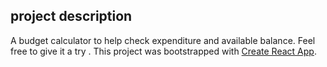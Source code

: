 ## project description

A budget calculator to help check expenditure and available balance.
Feel free to give it a try .
This project was bootstrapped with [Create React App](https://github.com/facebook/create-react-app).
